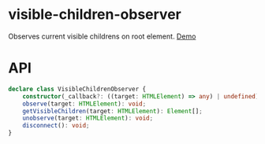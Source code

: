 # visible-children-observer

Observes current visible childrens on root element. [Demo](https://saschanaz.github.io/visible-children-observer/)

# API

```ts
declare class VisibleChildrenObserver {
    constructor(_callback?: ((target: HTMLElement) => any) | undefined);
    observe(target: HTMLElement): void;
    getVisibleChildren(target: HTMLElement): Element[];
    unobserve(target: HTMLElement): void;
    disconnect(): void;
}
```
